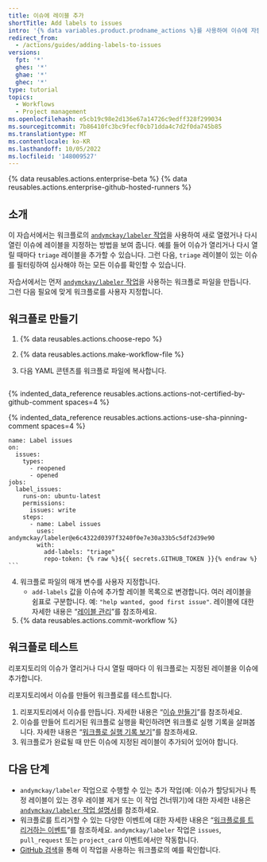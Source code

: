 ```yaml
---
title: 이슈에 레이블 추가
shortTitle: Add labels to issues
intro: '{% data variables.product.prodname_actions %}를 사용하여 이슈에 자동으로 레이블을 지정할 수 있습니다.'
redirect_from:
  - /actions/guides/adding-labels-to-issues
versions:
  fpt: '*'
  ghes: '*'
  ghae: '*'
  ghec: '*'
type: tutorial
topics:
  - Workflows
  - Project management
ms.openlocfilehash: e5cb19c98e2d136e67a14726c9edff328f299034
ms.sourcegitcommit: 7b86410fc3bc9fecf0cb71dda4c7d2f0da745b85
ms.translationtype: MT
ms.contentlocale: ko-KR
ms.lasthandoff: 10/05/2022
ms.locfileid: '148009527'
---
```

{% data reusables.actions.enterprise-beta %} {% data reusables.actions.enterprise-github-hosted-runners %}

## 소개

이 자습서에서는 워크플로의 [`andymckay/labeler` 작업](https://github.com/marketplace/actions/simple-issue-labeler)을 사용하여 새로 열렸거나 다시 열린 이슈에 레이블을 지정하는 방법을 보여 줍니다. 예를 들어 이슈가 열리거나 다시 열릴 때마다 `triage` 레이블을 추가할 수 있습니다. 그런 다음, `triage` 레이블이 있는 이슈를 필터링하여 심사해야 하는 모든 이슈를 확인할 수 있습니다.

자습서에서는 먼저 [`andymckay/labeler` 작업](https://github.com/marketplace/actions/simple-issue-labeler)을 사용하는 워크플로 파일을 만듭니다. 그런 다음 필요에 맞게 워크플로를 사용자 지정합니다.

## 워크플로 만들기

1. {% data reusables.actions.choose-repo %}
2. {% data reusables.actions.make-workflow-file %}
3. 다음 YAML 콘텐츠를 워크플로 파일에 복사합니다.

    ```yaml{:copy}
{% indented_data_reference reusables.actions.actions-not-certified-by-github-comment spaces=4 %}

{% indented_data_reference reusables.actions.actions-use-sha-pinning-comment spaces=4 %}

    name: Label issues
    on:
      issues:
        types:
          - reopened
          - opened
    jobs:
      label_issues:
        runs-on: ubuntu-latest
        permissions:
          issues: write
        steps:
          - name: Label issues
            uses: andymckay/labeler@e6c4322d0397f3240f0e7e30a33b5c5df2d39e90
            with:
              add-labels: "triage"
              repo-token: {% raw %}${{ secrets.GITHUB_TOKEN }}{% endraw %}
    ```

4. 워크플로 파일의 매개 변수를 사용자 지정합니다.
   - `add-labels` 값을 이슈에 추가할 레이블 목록으로 변경합니다. 여러 레이블을 쉼표로 구분합니다. 예: `"help wanted, good first issue"`. 레이블에 대한 자세한 내용은 “[레이블 관리](/github/managing-your-work-on-github/managing-labels#applying-labels-to-issues-and-pull-requests)”를 참조하세요.
5. {% data reusables.actions.commit-workflow %}

## 워크플로 테스트

리포지토리의 이슈가 열리거나 다시 열릴 때마다 이 워크플로는 지정된 레이블을 이슈에 추가합니다.

리포지토리에서 이슈를 만들어 워크플로를 테스트합니다.

1. 리포지토리에서 이슈를 만듭니다. 자세한 내용은 “[이슈 만들기](/github/managing-your-work-on-github/creating-an-issue)”를 참조하세요.
2. 이슈를 만들어 트리거된 워크플로 실행을 확인하려면 워크플로 실행 기록을 살펴봅니다. 자세한 내용은 “[워크플로 실행 기록 보기](/actions/managing-workflow-runs/viewing-workflow-run-history)”를 참조하세요.
3. 워크플로가 완료될 때 만든 이슈에 지정된 레이블이 추가되어 있어야 합니다.

## 다음 단계

- `andymckay/labeler` 작업으로 수행할 수 있는 추가 작업(예: 이슈가 할당되거나 특정 레이블이 있는 경우 레이블 제거 또는 이 작업 건너뛰기)에 대한 자세한 내용은 [`andymckay/labeler` 작업 설명서](https://github.com/marketplace/actions/simple-issue-labeler)를 참조하세요.
- 워크플로를 트리거할 수 있는 다양한 이벤트에 대한 자세한 내용은 “[워크플로를 트리거하는 이벤트](/actions/reference/events-that-trigger-workflows#issues)”를 참조하세요. `andymckay/labeler` 작업은 `issues`, `pull_request` 또는 `project_card` 이벤트에서만 작동합니다.
- [GitHub 검색](https://github.com/search?q=%22uses:+andymckay/labeler%22&type=code)을 통해 이 작업을 사용하는 워크플로의 예를 확인합니다.
